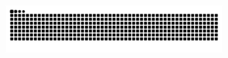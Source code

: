 <picture>
  <source media="(prefers-color-scheme: dark)" srcset="https://raw.githubusercontent.com/VON0000/VON0000/output/github-contribution-grid-snake-dark.svg">
  <source media="(prefers-color-scheme: light)" srcset="https://raw.githubusercontent.com/VON0000/VON0000/output/github-contribution-grid-snake.svg">
  <img alt="github contribution grid snake animation" src="https://raw.githubusercontent.com/VON0000/VON0000/output/github-contribution-grid-snake.svg">
</picture>
